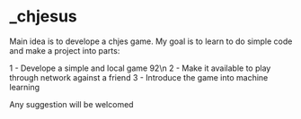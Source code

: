 # _chjesus
Main idea is to develope a chjes game. My goal is to learn to do simple code and make a project into parts:

1 - Develope a simple and local game 92\n
2 - Make it available to play through network against a friend
3 - Introduce the game into machine learning

Any suggestion will be welcomed
